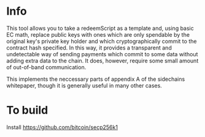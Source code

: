 Info
====

This tool allows you to take a redeemScript as a template and, using basic
EC math, replace public keys with ones which are only spendable by the original
key's private key holder and which cryptographically commit to the contract
hash specified. In this way, it provides a transparent and undetectable way of
sending payments which commit to some data without adding extra data to the
chain. It does, however, require some small amount of out-of-band communication.

This implements the neccessary parts of appendix A of the sidechains whitepaper,
though it is generally useful in many other cases.

To build
========

Install https://github.com/bitcoin/secp256k1

